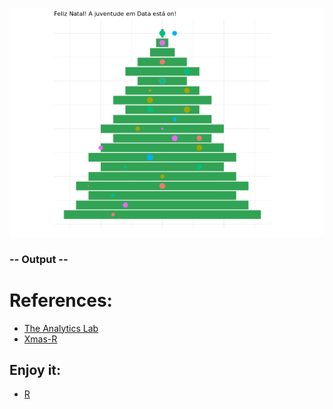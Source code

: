![screenshot](xmas.png?raw=true "screenshot")

### -- Output --

# References:
* [The Analytics Lab](https://www.theanalyticslab.nl/)
* [Xmas-R](https://rstudio-pubs-static.s3.amazonaws.com/237347_4375e98b087f444fbac540a9e6fc674b.html)

## Enjoy it:
* [R](https://github.com/binder-examples/r)
